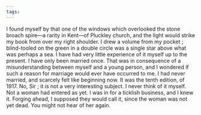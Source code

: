 ```yaml
---
tags:
---
```

I found myself by that one of the windows which overlooked the stone broach spire—a rarity in Kent—of Pluckley church, and the light would strike my book from over my right shoulder. I drew a volume from my pocket ; blind-tooled on the green in a double circle was a single star above what was perhaps a sea. I have had very little experience of it myself up to the present. I have only been married once. That was in consequence of a misunderstanding between myself and a young person, and I wondered if such a reason for marriage would ever have occurred to me. I had never married, and scarcely felt like beginning now. It was the tenth edition, of 1917. No, Sir ; it is not a very interesting subject. I never think of it myself. Not a woman had entered as yet. I was in for a ticklish business, and I knew it. Forging ahead, I supposed they would call it, since the woman was not yet dead. You might not hear of her again.